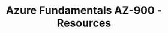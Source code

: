 ---
layout: resources
title: Azure Fundamentals AZ-900 - Resources
resources:
  - title: Download PDF - Slides
    description: Download the slides and have them ready. We will refer to the slides during the course.
    url: 'https://in28minutes.com/downloads/13-az-900-azure-fundamentals/CoursePresentation-AZ900-AzureFundamentals.pdf'
  - title: LinkedIn Newsletter
    description: Read in28minutes Newsletter. Published on LinkedIn.
    icon: lni-linkedin
    url: 'https://www.linkedin.com/newsletters/6978624731038023681/'
---